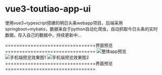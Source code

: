 # vue3-toutiao-app-ui
使用vue3+typescript搭建的明日头条webapp项目，后端采用springboot+mybatis，数据来自于python自动化爬虫，自动抓取今日头条的实时数据，存入自己的数据中，持续更新中...

================================界面预览================================
![整体app预览](https://raw.githubusercontent.com/wuyuanwuhui99/vue3-toutiao-app-ui/main/%E9%A6%96%E9%A1%B5%E6%95%88%E6%9E%9C%E5%9B%BE.png)
![手机端预览效果图1](https://raw.githubusercontent.com/wuyuanwuhui99/vue3-toutiao-app-ui/main/tab%E9%A1%B5.png)
![手机端预览效果图2](https://raw.githubusercontent.com/wuyuanwuhui99/vue3-toutiao-app-ui/main/%E5%8A%A0%E8%BD%BD%E9%A1%B5.png)
================================界面预览================================
